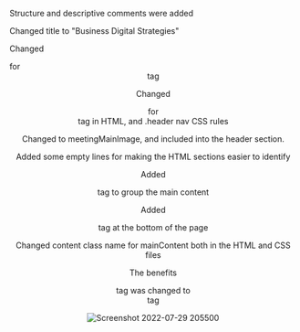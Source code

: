 Structure and descriptive comments were added

<!-- Header -->

<!-- Main -->

<!-- Additional content -->

<!-- Page footer -->


Changed title to "Business Digital Strategies"

Changed <div>  for <header> tag

Changed <div>  for <nav> tag in HTML, and .header nav CSS rules

Changed to meetingMainImage, and included into the header section.

Added some empty lines for making the HTML sections easier to identify


Added <main> tag to group the main content

Added <footer> tag at the bottom of the page

Changed content class name for mainContent both in the HTML and CSS files

The benefits <div> tag was changed to <aside> tag
  
  ![Screenshot 2022-07-29 205500](https://user-images.githubusercontent.com/105750913/181864037-44072780-7907-41c6-97bf-6457aa892b53.png)

